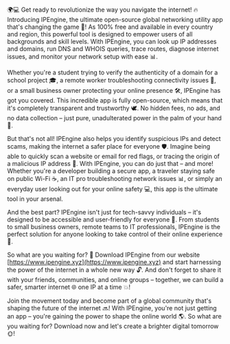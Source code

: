 🌍💻 Get ready to revolutionize the way you navigate the internet! 🔥 Introducing IPEngine, the ultimate open-source global networking utility app that's changing the game 🚀! As 100% free and available in every country and region, this powerful tool is designed to empower users of all backgrounds and skill levels. With IPEngine, you can look up IP addresses and domains, run DNS and WHOIS queries, trace routes, diagnose internet issues, and monitor your network setup with ease 📊.

Whether you're a student trying to verify the authenticity of a domain for a school project 🎓, a remote worker troubleshooting connectivity issues 💼, or a small business owner protecting your online presence 🛠️, IPEngine has got you covered. This incredible app is fully open-source, which means that it's completely transparent and trustworthy 🕊️. No hidden fees, no ads, and no data collection – just pure, unadulterated power in the palm of your hand 💪.

But that's not all! IPEngine also helps you identify suspicious IPs and detect scams, making the internet a safer place for everyone 🛡️. Imagine being able to quickly scan a website or email for red flags, or tracing the origin of a malicious IP address 🔎. With IPEngine, you can do just that – and more! Whether you're a developer building a secure app, a traveler staying safe on public Wi-Fi ☕️, an IT pro troubleshooting network issues 📊, or simply an everyday user looking out for your online safety 💻, this app is the ultimate tool in your arsenal.

And the best part? IPEngine isn't just for tech-savvy individuals – it's designed to be accessible and user-friendly for everyone 👫. From students to small business owners, remote teams to IT professionals, IPEngine is the perfect solution for anyone looking to take control of their online experience 💪.

So what are you waiting for? 🤔 Download IPEngine from our website [https://www.ipengine.xyz](https://www.ipengine.xyz) and start harnessing the power of the internet in a whole new way 🔓. And don't forget to share it with your friends, communities, and online groups – together, we can build a safer, smarter internet 🌐 one IP at a time 💥!

Join the movement today and become part of a global community that's shaping the future of the internet 🔜! With IPEngine, you're not just getting an app – you're gaining the power to shape the online world 🌎. So what are you waiting for? Download now and let's create a brighter digital tomorrow 🌞!